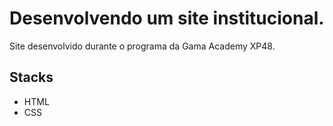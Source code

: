 # Desenvolvendo um site institucional.

Site desenvolvido durante o programa da Gama Academy XP48.

## Stacks
- HTML
- CSS
